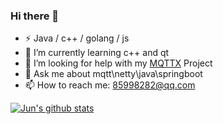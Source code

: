 ### Hi there 👋

- ⚡ Java / c++ / golang / js
- 🌱 I’m currently learning c++ and qt
- 🤔 I’m looking for help with my [MQTTX](https://github.com/Amazingwujun/mqttx) Project
- 💬 Ask me about mqtt\netty\java\springboot
- 📫 How to reach me: 85998282@qq.com

[![Jun's github stats](https://github-readme-stats.vercel.app/api?username=Amazingwujun&count_private=true&theme=radical&show_icons=true)](https://github.com/Amazingwujun)
